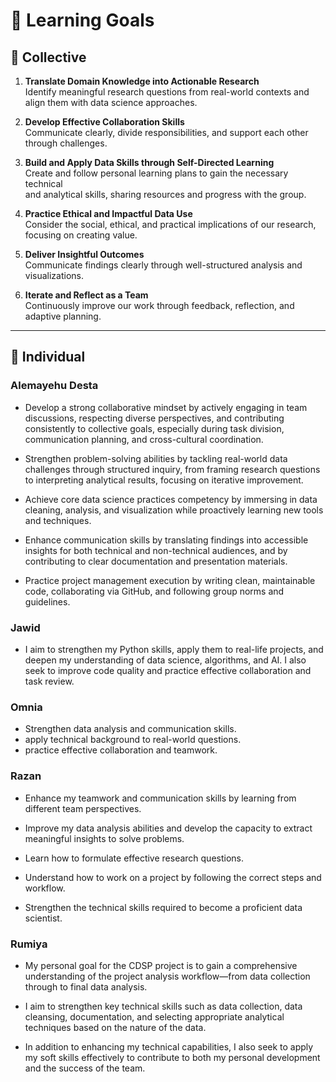 # 🌱 Learning Goals

## 🌱 Collective

1. **Translate Domain Knowledge into Actionable Research**  
   Identify meaningful research questions from real-world contexts and  
   align them with data science approaches.

2. **Develop Effective Collaboration Skills**  
   Communicate clearly, divide responsibilities, and support each other through challenges.

3. **Build and Apply Data Skills through Self-Directed Learning**  
   Create and follow personal learning plans to gain the necessary technical  
   and analytical skills, sharing resources and progress with the group.

4. **Practice Ethical and Impactful Data Use**  
   Consider the social, ethical, and practical implications of our research,  
   focusing on creating value.

5. **Deliver Insightful Outcomes**  
   Communicate findings clearly through well-structured analysis and visualizations.

6. **Iterate and Reflect as a Team**  
   Continuously improve our work through feedback, reflection, and adaptive planning.

---

## 🌱 Individual

### Alemayehu Desta

- Develop a strong collaborative mindset by actively engaging in team
  discussions, respecting diverse perspectives, and contributing consistently
  to collective goals, especially during task division, communication planning,
  and cross-cultural coordination.

- Strengthen problem-solving abilities by tackling real-world data challenges
  through structured inquiry, from framing research questions to interpreting
  analytical results, focusing on iterative improvement.

- Achieve core data science practices competency by immersing in data cleaning,
  analysis, and visualization while proactively learning new tools and
  techniques.

- Enhance communication skills by translating findings into accessible insights
  for both technical and non-technical audiences, and by contributing to clear
  documentation and presentation materials.

- Practice project management execution by writing clean, maintainable code,
  collaborating via GitHub, and following group norms and guidelines.

### Jawid

- I aim to strengthen my Python skills, apply them to real-life projects, and
  deepen my understanding of data science, algorithms, and AI. I also seek to
  improve code quality and practice effective collaboration and task review.

### Omnia

- Strengthen data analysis and communication skills.
- apply technical background to real-world questions.
- practice effective collaboration and teamwork.

### Razan

- Enhance my teamwork and communication skills by learning from different team
  perspectives.

- Improve my data analysis abilities and develop the capacity to extract
  meaningful insights to solve problems.

- Learn how to formulate effective research questions.

- Understand how to work on a project by following the correct steps and
  workflow.

- Strengthen the technical skills required to become a proficient data
  scientist.

### Rumiya

- My personal goal for the CDSP project is to gain a comprehensive
  understanding of the project analysis workflow—from data collection through
  to final data analysis.

- I aim to strengthen key technical skills such as data collection, data
  cleansing, documentation, and selecting appropriate analytical techniques
  based on the nature of the data.

- In addition to enhancing my technical capabilities, I also seek to apply my
  soft skills effectively to contribute to both my personal development and the
  success of the team.
